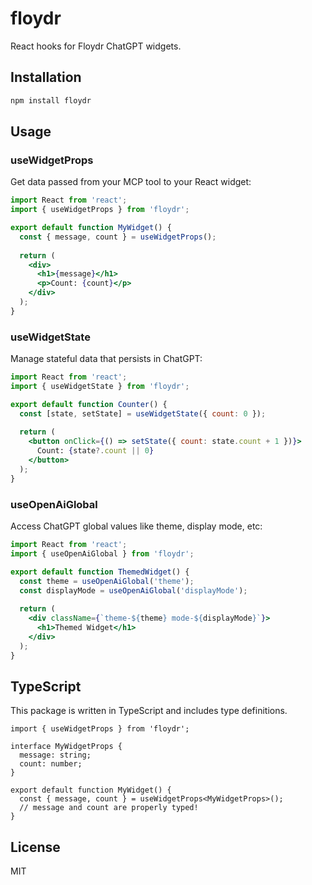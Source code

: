 # floydr

React hooks for Floydr ChatGPT widgets.

## Installation

```bash
npm install floydr
```

## Usage

### useWidgetProps

Get data passed from your MCP tool to your React widget:

```jsx
import React from 'react';
import { useWidgetProps } from 'floydr';

export default function MyWidget() {
  const { message, count } = useWidgetProps();
  
  return (
    <div>
      <h1>{message}</h1>
      <p>Count: {count}</p>
    </div>
  );
}
```

### useWidgetState

Manage stateful data that persists in ChatGPT:

```jsx
import React from 'react';
import { useWidgetState } from 'floydr';

export default function Counter() {
  const [state, setState] = useWidgetState({ count: 0 });
  
  return (
    <button onClick={() => setState({ count: state.count + 1 })}>
      Count: {state?.count || 0}
    </button>
  );
}
```

### useOpenAiGlobal

Access ChatGPT global values like theme, display mode, etc:

```jsx
import React from 'react';
import { useOpenAiGlobal } from 'floydr';

export default function ThemedWidget() {
  const theme = useOpenAiGlobal('theme');
  const displayMode = useOpenAiGlobal('displayMode');
  
  return (
    <div className={`theme-${theme} mode-${displayMode}`}>
      <h1>Themed Widget</h1>
    </div>
  );
}
```

## TypeScript

This package is written in TypeScript and includes type definitions.

```tsx
import { useWidgetProps } from 'floydr';

interface MyWidgetProps {
  message: string;
  count: number;
}

export default function MyWidget() {
  const { message, count } = useWidgetProps<MyWidgetProps>();
  // message and count are properly typed!
}
```

## License

MIT

